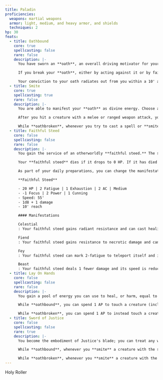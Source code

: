 ```yaml
---
title: Paladin
proficiencies:
  weapons: martial weapons
  armor: light, medium, and heavy armor, and shields
  techniques: 2
hp: 30
feats:
  - title: Oathbound
    core: true
    spellcasting: false
    rare: false
    description: |-
      You have sworn an **oath**, an overall driving motivator for yourself, something like "I will protect the innocent from those who would do them harm" or "I will bring the crown to heel for what it's done to me". Your **oath** includes a **vow** related to how you will accomplish that in the form of a +BOND with yourself. Your **oath** starts at 0 and can never be more than your proficiency bonus. When you resolve a **vow**, gain experience as normal, and if it's resolved positively, increase your oath.

      If you break your **oath**, either by acting against it or by failing a **vow** (it resolves either negatively or neutrally), you become **oathbroken** and are no longer **oathbound**. In order to become oathbound again, you must take a day of extended downtime to focus solely on recentering yourself and spend 100g on a tithing for each point of your **oath**, after which you can either restore your **oath** at -1, or you can swear a new **oath** starting at 0 and write new **vows**.

      Your conviction to your oath radiates out from you within a 10' aura. While **oathbound**, add your **oath** as a modifier to your ability checks, and creatures of your choice within your aura can add your **oath** to their skill checks as a modifier. While **oathbroken**, when a creature enters your aura, it must make a focus saving throw, on a miss they become frightened of you for 24 hours. On a weak hit, they become frightened of you until they are no longer within your aura. At the end of each of their turns, they can repeat this save as long as they are not within your aura; on a strong hit they become immune to this effect until they finish a long rest.
  - title: Smite
    core: true
    spellcasting: true
    rare: false
    description: |-
      You are able to manifest your **oath** as divine energy. Choose a number of cantrips equal to ½ your **oath** (minimum 1) from the divine spell list, and a number of charms equal to ½ your proficiency bonus, with your **oath** as your **spellcasting modifier**.. If you do not have an **oath**, you can choose 1 cantrip and 1 charm, and your **spellcasting modifier** is 1. 

      After you hit a creature with a melee or ranged weapon attack, you can mark 2-fatigue to channel one of your cantrips into the attack as a **smite**. You cannot charm these cantrips, but you can upcast them; if your original attack doesn't meet the upcast AP requirements, you can either mark additional AP to meet the requirements or mark an additional 2-fatigue for each additional AP required. You can choose whether to channel one of your spells this way after you've rolled your attack but before you resolve damage.

      While **oathbroken**, whenever you try to cast a spell or **smite** a foe, mark fatigue as normal, then make a focus saving throw, On a miss, it fails. On a weak hit, it works, but it's strenuous; mark an additional 1-fatigue. On a strong hit, it works as expected.
  - title: Faithful Steed
    core: false
    spellcasting: false
    rare: false
    description: |-
      You gain the service of an otherworldly **faithful steed.** The steed is loyal to you and can act as a controlled mount for you. In combat, it acts on your turn. While **oathbound**, choose a manifestation for your steed: celestial, fiend, or fey. While **oathbroken**, your steed reverts to a normal beast 

      Your **faithful steed** dies if it drops to 0 HP. If it has died within the last hour, you can spend 2 AP and mark 3-fatigue to touch it and restore it to life with full hit points after 1 minute. If it has been longer than an hour, you can concentrate over it for 10 minutes and mark 1-exhaustion to immediately bring it back to life with full hit points. Otherwise, whenever you tend to wounds or clear fatigue, for every 1 supply you spend to heal yourself, heal your **faithful steed**, too, and recover the appropriate amount of fatigue.

      As part of your daily preparations, you can change the manifestation of your steed.

      **Faithful Steed**

      - 20 HP | 2 Fatigue | 1 Exhaustion | 2 AC | Medium
      - -1 Focus | 2 Power | 1 Cunning
      - Speed: 55'
      - 1d8 + 1 damage
      - 10' reach

      #### Manifestations

      Celestial
      : Your faithful steed gains radiant resistance and can cast healing word at touch range, upcast to Level 1, once per day

      Fiend
      : Your faithful steed gains resistance to necrotic damage and can use the **Roar** technique once per day.

      Fey
      : Your faithful steed can mark 2-fatigue to teleport itself and its rider to a point within its speed once per day.

      Beast
      : Your faithful steed deals 1 fewer damage and its speed is reduced by 5'.
  - title: Lay On Hands
    core: false
    spellcasting: false
    rare: false
    description: |-
      You gain a pool of energy you can use to heal, or harm, equal to three times your +POWER, plus your **oath**.

      While **oathbound**, you can spend 1 AP to touch a creature (including yourself) and heal them up to the remaining points in your pool, or spend 5 points to remove a condition from a creature.

      While **oathbroken**, you can spend 1 AP to instead touch a creature and inflict necrotic damage on them, up to the remaining points in your pool, or spend 5 points to inflict weakened or doomed on them.
  - title: Sword of Justice
    core: false
    spellcasting: false
    rare: true
    description: |-
      You become the embodiment of Justice's blade; you can treat any weapon you're proficient with as a **weapon** **focus**. While channeling a cantrip with your **weapon focus**, your weapon attacks with that weapon gain +1 piercing. Whenever you **smite** with the same cantrip that you're channeling with your **weapon focus**, you can choose to charm it as long as the charm doesn't change the cantrip's targeting.

      While **oathbound**, whenever you **smite** a creature with the same cantrip you're channeling with your **weapon focus**, reduce the amount of fatigue you need to mark to upcast your **smite** by 1.

      While **oathbroken**, whenever you **smite** a creature with the same cantrip you're channeling with your **weapon focus**, you can mark 1-fatigue to reduce the AP you need upcast your **smite** by 1 (minimum 1)
---
```


Holy Roller
